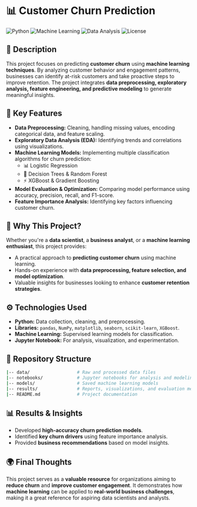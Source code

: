 # 📊 Customer Churn Prediction

![Python](https://img.shields.io/badge/Python-3.9+-blue)
![Machine Learning](https://img.shields.io/badge/Machine%20Learning-Scikit--learn-orange)
![Data Analysis](https://img.shields.io/badge/Data%20Analysis-Pandas-blueviolet)
![License](https://img.shields.io/badge/License-MIT-green)

## 🚀 Description
This project focuses on predicting **customer churn** using **machine learning techniques**. By analyzing customer behavior and engagement patterns, businesses can identify at-risk customers and take proactive steps to improve retention. The project integrates **data preprocessing, exploratory analysis, feature engineering, and predictive modeling** to generate meaningful insights.

## 🌟 Key Features
- **Data Preprocessing:** Cleaning, handling missing values, encoding categorical data, and feature scaling.
- **Exploratory Data Analysis (EDA):** Identifying trends and correlations using visualizations.
- **Machine Learning Models:** Implementing multiple classification algorithms for churn prediction:
  - 📊 Logistic Regression
  - 🌲 Decision Trees & Random Forest
  - ⚡ XGBoost & Gradient Boosting
- **Model Evaluation & Optimization:** Comparing model performance using accuracy, precision, recall, and F1-score.
- **Feature Importance Analysis:** Identifying key factors influencing customer churn.

## 🤔 Why This Project?
Whether you're a **data scientist**, a **business analyst**, or a **machine learning enthusiast**, this project provides:
- A practical approach to **predicting customer churn** using machine learning.
- Hands-on experience with **data preprocessing, feature selection, and model optimization**.
- Valuable insights for businesses looking to enhance **customer retention strategies**.

## ⚙️ Technologies Used
- **Python:** Data collection, cleaning, and preprocessing.
- **Libraries:** `pandas`, `NumPy`, `matplotlib`, `seaborn`, `scikit-learn`, `XGBoost`.
- **Machine Learning:** Supervised learning models for classification.
- **Jupyter Notebook:** For analysis, visualization, and experimentation.

## 📁 Repository Structure
```bash
|-- data/                  # Raw and processed data files  
|-- notebooks/             # Jupyter notebooks for analysis and modeling  
|-- models/                # Saved machine learning models  
|-- results/               # Reports, visualizations, and evaluation metrics  
|-- README.md              # Project documentation
```
## 📊 Results & Insights
- Developed **high-accuracy churn prediction models**.
- Identified **key churn drivers** using feature importance analysis.
- Provided **business recommendations** based on model insights.

## 🌍 Final Thoughts
This project serves as a **valuable resource** for organizations aiming to **reduce churn** and **improve customer engagement**. It demonstrates how **machine learning** can be applied to **real-world business challenges**, making it a great reference for aspiring data scientists and analysts.
